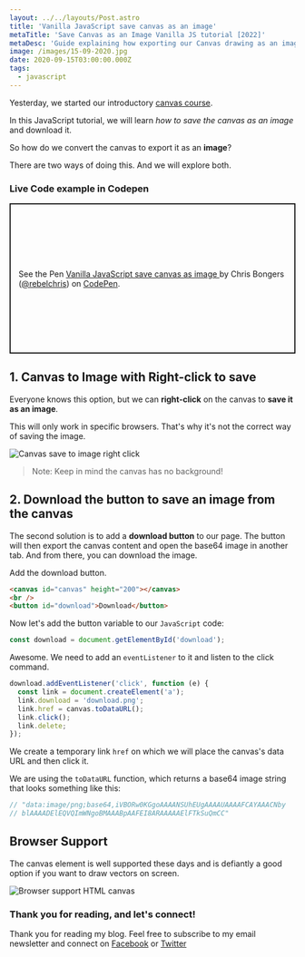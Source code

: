```yaml
---
layout: ../../layouts/Post.astro
title: 'Vanilla JavaScript save canvas as an image'
metaTitle: 'Save Canvas as an Image Vanilla JS tutorial [2022]'
metaDesc: 'Guide explaining how exporting our Canvas drawing as an image to download. Try the Codepen to see yourself.'
image: /images/15-09-2020.jpg
date: 2020-09-15T03:00:00.000Z
tags:
  - javascript
---
```


Yesterday, we started our introductory [canvas course](https://daily-dev-tips.com/posts/getting-started-with-the-html-canvas/).

In this JavaScript tutorial, we will learn _how to save the canvas as an image_ and download it.

So how do we convert the canvas to export it as an **image**?

There are two ways of doing this. And we will explore both.

### Live Code example in Codepen

<p class="codepen" data-height="265" data-theme-id="dark" data-default-tab="js,result" data-user="rebelchris" data-slug-hash="rNevrXg" style="height: 265px; box-sizing: border-box; display: flex; align-items: center; justify-content: center; border: 2px solid; margin: 1em 0; padding: 1em;" data-pen-title="Vanilla JavaScript save canvas as image ">
  <span>See the Pen <a href="https://codepen.io/rebelchris/pen/rNevrXg">
  Vanilla JavaScript save canvas as image </a> by Chris Bongers (<a href="https://codepen.io/rebelchris">@rebelchris</a>)
  on <a href="https://codepen.io">CodePen</a>.</span>
</p>
<script async src="https://static.codepen.io/assets/embed/ei.js"></script>

## 1. Canvas to Image with Right-click to save

Everyone knows this option, but we can **right-click** on the canvas to **save it as an image**.

This will only work in specific browsers. That's why it's not the correct way of saving the image.

![Canvas save to image right click](https://cdn.hashnode.com/res/hashnode/image/upload/v1599918970840/G1-S4b4nq.png)

> Note: Keep in mind the canvas has no background!

## 2. Download the button to save an image from the canvas

The second solution is to add a **download button** to our page. The button will then export the canvas content and open the base64 image in another tab. And from there, you can download the image.

Add the download button.

```html
<canvas id="canvas" height="200"></canvas>
<br />
<button id="download">Download</button>
```

Now let's add the button variable to our `JavaScript` code:

```js
const download = document.getElementById('download');
```

Awesome. We need to add an `eventListener` to it and listen to the click command.

```js
download.addEventListener('click', function (e) {
  const link = document.createElement('a');
  link.download = 'download.png';
  link.href = canvas.toDataURL();
  link.click();
  link.delete;
});
```

We create a temporary link `href` on which we will place the canvas's data URL and then click it.

We are using the `toDataURL` function, which returns a base64 image string that looks something like this:

```js
// "data:image/png;base64,iVBORw0KGgoAAAANSUhEUgAAAAUAAAAFCAYAAACNby
// blAAAADElEQVQImWNgoBMAAABpAAFEI8ARAAAAAElFTkSuQmCC"
```

## Browser Support

The canvas element is well supported these days and is defiantly a good option if you want to draw vectors on screen.

![Browser support HTML canvas](https://caniuse.bitsofco.de/static/v1/mdn-html__elements__canvas-1599916182087.png)

### Thank you for reading, and let's connect!

Thank you for reading my blog. Feel free to subscribe to my email newsletter and connect on [Facebook](https://www.facebook.com/DailyDevTipsBlog) or [Twitter](https://twitter.com/DailyDevTips1)
